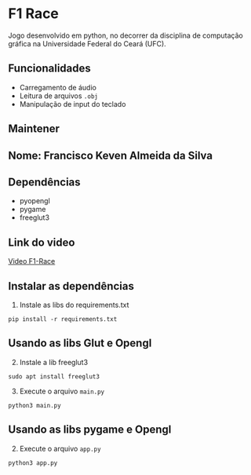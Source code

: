 # F1 Race
Jogo desenvolvido em python, no decorrer da disciplina de computação gráfica na Universidade Federal do Ceará (UFC).

## Funcionalidades
* Carregamento de áudio
* Leitura de arquivos ```.obj```
* Manipulação de input do teclado

## Maintener
## Nome: Francisco Keven Almeida da Silva

## Dependências
* pyopengl
* pygame
* freeglut3

## Link do video
[Video F1-Race](https://youtu.be/uZwmv6KKF18)
## Instalar as dependências
1. Instale as libs do requirements.txt
```
pip install -r requirements.txt 
```
## Usando as libs Glut e Opengl
2. Instale a lib freeglut3
```
sudo apt install freeglut3
```
3. Execute o arquivo `main.py`
```
python3 main.py
```
## Usando as libs pygame e Opengl
2. Execute o arquivo `app.py`
```
python3 app.py
```
